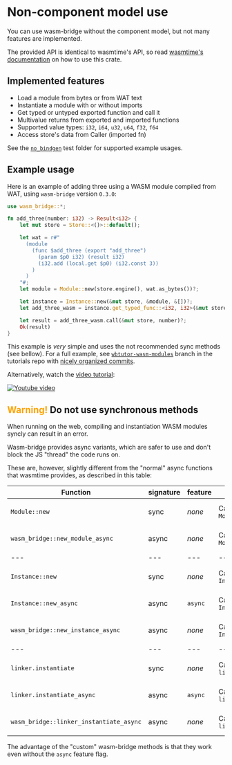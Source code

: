 # Non-component model use

You can use wasm-bridge without the component model, but not many features are implemented.

The provided API is identical to wasmtime's API, so read [wasmtime's documentation](https://docs.wasmtime.dev/) on how to use this crate.

## Implemented features

- Load a module from bytes or from WAT text
- Instantiate a module with or without imports
- Get typed or untyped exported function and call it
- Multivalue returns from exported and imported functions
- Supported value types: `i32`, `i64`, `u32`, `u64`, `f32`, `f64`
- Access store's data from Caller (imported fn)

See the [`no_bindgen`](/tests/no_bindgen) test folder for supported example usages.


## Example usage

Here is an example of adding three using a WASM module compiled from WAT, using `wasm-bridge` version `0.3.0`:

```rust
use wasm_bridge::*;

fn add_three(number: i32) -> Result<i32> {
    let mut store = Store::<()>::default();

    let wat = r#"
      (module
        (func $add_three (export "add_three")
          (param $p0 i32) (result i32)
          (i32.add (local.get $p0) (i32.const 3))
        )
      )
    "#;
    let module = Module::new(store.engine(), wat.as_bytes())?;

    let instance = Instance::new(&mut store, &module, &[])?;
    let add_three_wasm = instance.get_typed_func::<i32, i32>(&mut store, "add_three")?;

    let result = add_three_wasm.call(&mut store, number)?;
    Ok(result)
}
```

This example is *very* simple and uses the not recommended sync methods (see bellow).
For a full example, see [`wbtutor-wasm-modules`](https://github.com/kajacx/wasm-tutorials/tree/wbtutor-wasm-modules) branch in the tutorials repo with [nicely organized commits](https://github.com/kajacx/wasm-tutorials/commits/wbtutor-wasm-modules).

Alternatively, watch the [video tutorial](https://youtu.be/CqpZjouAOvg):

[![Youtube video](https://img.youtube.com/vi/CqpZjouAOvg/0.jpg)](https://youtu.be/CqpZjouAOvg)

## <b style="color: orange">Warning!</b> Do not use synchronous methods

When running on the web, compiling and instantiation WASM modules syncly can result in an error.

Wasm-bridge provides async variants, which are safer to use and don't block the JS "thread" the code runs on.

These are, however, slightly different from the "normal" async functions that wasmtime provides, as described in this table:

| Function | signature | feature | Desktop runtime | Web runtime |
| --- | --- | --- | --- | --- |
| `Module::new` | sync | *none* | Calls wasmtime's `Module::new` | Calls the sync `new WebAssembly.Module()` constructor ❌ |
| `wasm_bridge::new_module_async` | async | *none* | Calls wasmtime's `Module::new` | Calls the async `WebAssembly.compile()` function ✅ |
| --- | --- | --- | --- | --- |
| `Instance::new` | sync | *none* | Calls wasmtime's `Instance::new` | Calls the sync `new WebAssembly.Instance()` constructor ❌ |
| `Instance::new_async` | async | `async` | Calls wasmtime's `Instance::new_async` | Calls the async `new WebAssembly.instantiate()` function ✅ |
| `wasm_bridge::new_instance_async` | async | *none* | Calls wasmtime's `Instance::new` | Calls the async `new WebAssembly.instantiate()` function ✅ |
| --- | --- | --- | --- | --- |
| `linker.instantiate` | sync | *none* | Calls wasmtime's `linker.instantiate` | Calls the sync `new WebAssembly.Instance()` constructor ❌ |
| `linker.instantiate_async` | async | `async` | Calls wasmtime's `linker.instantiate_async` | Calls the async `new WebAssembly.instantiate()` function ✅ |
| `wasm_bridge::linker_instantiate_async` | async | *none* | Calls wasmtime's `linker.instantiate` | Calls the async `new WebAssembly.instantiate()` function ✅ |

The advantage of the "custom" wasm-bridge methods is that they work even without the `async` feature flag.

